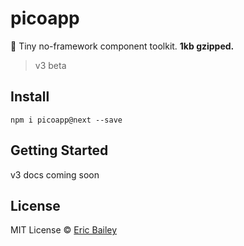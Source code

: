# picoapp
🐣 Tiny no-framework component toolkit. **1kb gzipped.**

> v3 beta

## Install
```
npm i picoapp@next --save
```

## Getting Started
v3 docs coming soon

## License
MIT License © [Eric Bailey](https://estrattonbailey.com)

